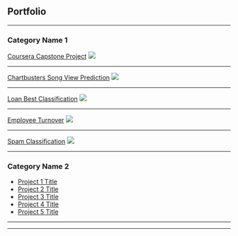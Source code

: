 ## Portfolio

---

### Category Name 1 

[Coursera Capstone Project](/sample_page)
<img src="images/dummy_thumbnail.jpg?raw=true"/>

---
[Chartbusters Song View Prediction](/pdf/sample_presentation.pdf)
<img src="images/dummy_thumbnail.jpg?raw=true"/>

---
[Loan Best Classification](http://example.com/)
<img src="images/dummy_thumbnail.jpg?raw=true"/>

---
[Employee Turnover](http://example.com/)
<img src="images/dummy_thumbnail.jpg?raw=true"/>

---
[Spam Classification](http://example.com/)
<img src="images/dummy_thumbnail.jpg?raw=true"/>

---

### Category Name 2

- [Project 1 Title](http://example.com/)
- [Project 2 Title](http://example.com/)
- [Project 3 Title](http://example.com/)
- [Project 4 Title](http://example.com/)
- [Project 5 Title](http://example.com/)

---




---
<!-- Remove above link if you don't want to attibute -->
